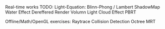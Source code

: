 Real-time works TODO:
    Light-Equation: Blinn-Phong / Lambert
    ShadowMap
    Water Effect
    Dereffered Render
    Volumn Light
    Cloud Effect
    PBRT


Offline/Math/OpenGL exercises:
    Raytrace
    Collision Detection
    Octree
    MRT
